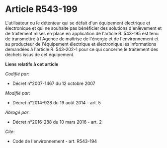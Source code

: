 # Article R543-199

L'utilisateur ou le détenteur qui se défait d'un équipement électrique et électronique et qui ne souhaite pas bénéficier des
solutions d'enlèvement et de traitement mises en place en application de l'article R. 543-195 est tenu de transmettre à
l'Agence de maîtrise de l'énergie et de l'environnement et au producteur de l'équipement électrique et électronique les
informations demandées à l'article R. 543-202-1 pour ce qui concerne le traitement des déchets issus de cet équipement.

**Liens relatifs à cet article**

_Codifié par_:

  - Décret n°2007-1467 du 12 octobre 2007

_Modifié par_:

  - Décret n°2014-928 du 19 août 2014 - art. 5

_Abrogé par_:

  - Décret n°2016-288 du 10 mars 2016 - art. 2

_Cite_:

  - Code de l'environnement - art. R543-194
